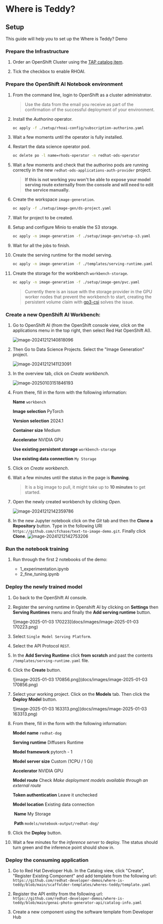 # Where is Teddy?

## Setup

This guide will help you to set up the Where is Teddy? Demo

### Prepare the Infrastructure

1. Order an OpenShift Cluster using the [TAP catalog item](https://demo.redhat.com/catalog?search=tap&item=babylon-catalog-prod%2Fenterprise.redhat-tap-demo.prod).

1. Tick the checkbox to enable RHOAI.

### Prepare the OpenShift AI Notebook environment

1. From the command line, login to OpenShift as a cluster administrator.

    > Use the data from the email you receive as part of the confirmation of the successful deployment of your environment.

1. Install the *Authorino* operator.

   ```sh
   oc apply -f ./setup/rhoai-config/subscription-authorino.yaml
   ```

1. Wait a few moments until the operator is fully installed.

1. Restart the data science operator pod.

   ```sh
   oc delete po -l name=rhods-operator -n redhat-ods-operator
   ```

1. Wait a few moments and check that the authorino pods are running correctly in the new `redhat-ods-applications-auth-provider` project. 

   > **If this is not working you won't be able to expose your model serving route externally from the console and will need to edit the service manually.**

1. Create the workspace `image-generation`.

   ```bash
   oc apply -f ./setup/image-gen/ds-project.yaml
   ```

1. Wait for project to be created.

1. Setup and configure Minio to enable the S3 storage.

   ```bash
   oc apply -n image-generation -f ./setup/image-gen/setup-s3.yaml
   ```

1. Wait for all the jobs to finish.

1. Create the serving runtime for the model serving.

   ```sh
   oc apply -n image-generation -f ./templates/serving-runtime.yaml
   ```

1. Create the storage for the workbench `workbench-storage`.

   ```bash
   oc apply -n image-generation -f ./setup/image-gen/pvc.yaml
   ```

   > Currently there is an issue with the storage provider in the GPU worker nodes that prevent the workbench to start, creating the persistent volume claim with [gp3-csi](https://console-openshift-console.apps.cluster-mtnzs.mtnzs.sandbox553.opentlc.com/k8s/cluster/storageclasses/gp3-csi) solves the issue.

### Create a new OpenShift AI Workbench:

1. Go to OpenShift AI (from the OpenShift console view, click on the applications menu in the top right, then select Red Hat OpenShift AI). 

    ![image-20241212140818096](./docs/images/image-20241212140818096.png)

1. Then Go to Data Science Projects. Select the "Image Generation" project.

    ![image-20241212141123091](docs/images/image-20241212141123091.png)

1. In the overview tab, click on *Create workbench*.

    ![image-20250103151846193](docs/images/image-20250103151846193.png)

1. From there, fill in the form with the following information: 

    **Name** `workbench`

    **Image selection** PyTorch

    **Version selection** 2024.1

    **Container size** Medium

    **Accelerator** NVIDIA GPU

    **Use existing persistent storage** `workbench-storage`

    **Use existing data connection** `My Storage`

1. Click on *Create workbench*.

1. Wait a few minutes until the status in the page is **Running**.
    > It is a big image to pull, it might take up to **10 minutes** to get started.

1. Open the newly created workbench by clicking *Open*.

    ![image-20241212142359786](docs/images/image-20241212142359786.png)

1. In the new Jupyter notebook click on the *Git* tab and then the **Clone a Repository** button. Type in the following URI `https://github.com/cfchase/text-to-image-demo.git`. Finally click **Clone**.
    ![image-20241212142753206](docs/images/image-20241212142753206.png)

### Run the notebook training

1. Run through the first 2 notebooks of the demo:

    - 1_experimentation.ipynb
    - 2_fine_tuning.ipynb

### Deploy the newly trained model 

1. Go back to the OpenShift AI console.

1. Register the serving runtime in Openshift AI by clicking on **Settings** then **Serving Runtimes** menu and finally the **Add serving runtime** button.

    ![image-2025-01-03 170223](docs/images/image-2025-01-03 170223.png)

1. Select `Single Model Serving Platform`.

1. Select the API Protocol `REST`.

1. In the **Add Serving Runtime** click **from scratch** and past the contents `/templates/serving-runtime.yaml` file. 

1. Click the **Create** button. 

    ![image-2025-01-03 170856.png](docs/images/image-2025-01-03 170856.png)

1. Select your working project. Click on the **Models** tab. Then click the **Deploy Model** button.

    ![image-2025-01-03 163313.png](docs/images/image-2025-01-03 163313.png)

1. From there, fill in the form with the following information: 

    **Model name** `redhat-dog`

    **Serving runtime** Diffusers Runtime

    **Model framework** pytorch - 1

    **Model server size** Custom (1CPU / 1 Gi)

    **Accelerator** NVIDIA GPU

    **Model route** Check *Make deployment models available through an external route* 

    **Token authentication** Leave it unchecked

    **Model location** Existing data connection

    ​	**Name** My Storage

    ​	**Path** `models/notebook-output/redhat-dog/`

1. Click the **Deploy** button.

1. Wait a few minutes for the *inference server* to deploy. The status should turn green and the inference point should show in.

### Deploy the consuming application 

1. Go to Red Hat Developer Hub. In the Catalog view,
      click "Create", "Register Existing Component" and add template from the following url:
      `https://github.com/redhat-developer-demos/where-is-teddy/blob/main/scaffolder-templates/wheres-teddy/template.yaml`

1. Register the API entity from the following url:
      `https://github.com/redhat-developer-demos/where-is-teddy/blob/main/genai-photo-generator-api/catalog-info.yaml`

1. Create a new component using the software template from Developer Hub
